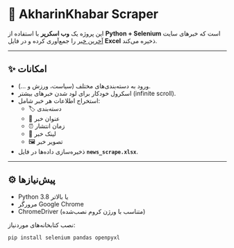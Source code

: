 # 📰 AkharinKhabar Scraper

این پروژه یک **وب اسکرپر** با استفاده از **Python + Selenium** است که خبرهای سایت [آخرین خبر](https://akharinkhabar.ir/) را جمع‌آوری کرده و در فایل **Excel** ذخیره می‌کند.

---

## ✨ امکانات
- ورود به دسته‌بندی‌های مختلف (سیاست، ورزش و ...).
- اسکرول خودکار برای لود شدن خبرهای بیشتر (infinite scroll).
- استخراج اطلاعات هر خبر شامل:
  - 🏷️ دسته‌بندی
  - 📰 عنوان خبر
  - ⏰ زمان انتشار
  - 🔗 لینک خبر
  - 🖼️ تصویر خبر
- ذخیره‌سازی داده‌ها در فایل **`news_scrape.xlsx`**.

---

## ⚙️ پیش‌نیازها
- Python 3.8 یا بالاتر  
- مرورگر Google Chrome  
- ChromeDriver (متناسب با ورژن کروم نصب‌شده)  

نصب کتابخانه‌های موردنیاز:
```bash
pip install selenium pandas openpyxl
